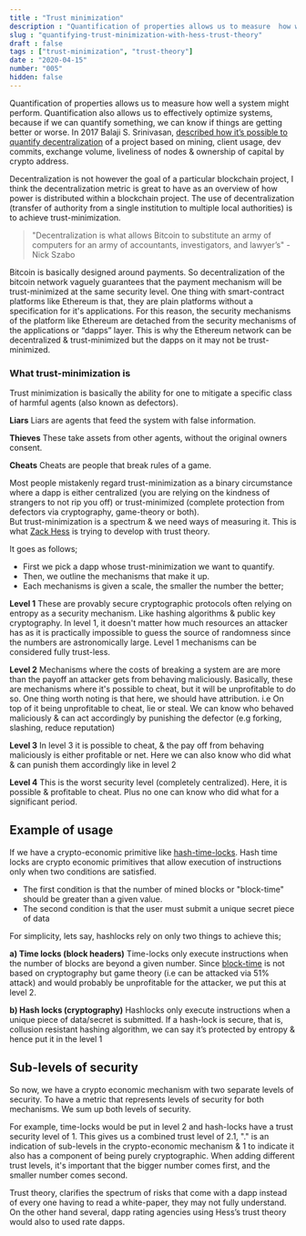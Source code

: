 ```yaml
---
title : "Trust minimization"
description : "Quantification of properties allows us to measure  how well a system might perform. Quantification also allows us to effectively optimize systems, because if we can quantify something, we can know if things are getting better or worse."
slug : "quantifying-trust-minimization-with-hess-trust-theory"
draft : false
tags : ["trust-minimization", "trust-theory"]
date : "2020-04-15"
number: "005"
hidden: false
---
```


Quantification of properties allows us to measure  how well a system might perform. Quantification also allows us to effectively optimize systems, because if we can quantify something, we can know if things are getting better or worse.
In 2017 Balaji S. Srinivasan, [described how it’s possible to quantify decentralization](https://news.ycombinator.com/item?id=18586092) of a project based on mining, client usage, dev commits, exchange volume, liveliness of nodes & ownership of capital by crypto address.

Decentralization is not however the goal of a particular blockchain project, I think the decentralization metric is great to have as an overview of how power is distributed within a blockchain project. The use of decentralization (transfer of authority from a single institution to multiple local authorities) is to achieve trust-minimization.

>"Decentralization is  what allows Bitcoin to substitute an army of computers for an army of accountants, investigators,  and lawyer’s" - Nick Szabo

Bitcoin is basically designed around  payments. So decentralization of the bitcoin network vaguely guarantees that the payment mechanism will be trust-minimized at the same security level.
One thing with smart-contract platforms like Ethereum is that, they are plain platforms without a specification for it's applications. 
For this reason, the security mechanisms of the platform like Ethereum are detached from the security mechanisms of the applications or “dapps” layer.
This is why the Ethereum network can be decentralized & trust-minimized but the dapps on it may not be trust-minimized.

### What trust-minimization is

Trust minimization is basically the ability for one to mitigate a specific class of harmful agents (also known as defectors).

**Liars**
Liars are agents that feed the system with false information.

**Thieves**
These take assets from other agents, without the original owners consent.

**Cheats**
Cheats are people that break rules of a game.

Most people mistakenly regard trust-minimization as a binary circumstance where a dapp is either centralized (you are relying on the kindness of strangers to not rip you off) or  trust-minimized (complete protection from defectors via cryptography, game-theory or both).  
But trust-minimization is a spectrum & we need ways of measuring it. This is what [Zack Hess](http://https://github.com/zack-bitcoin/amoveo-docs/blob/master//basics/trust_theory.md) is trying to develop with trust theory.

It goes as follows;

- First we pick a dapp whose trust-minimization we want to quantify.
- Then, we outline the mechanisms that make it up.
- Each mechanisms is given a scale, the smaller the number the better;

**Level 1**
These are provably secure cryptographic  protocols often relying on entropy as a security mechanism. Like hashing algorithms & public key cryptography. In level 1, it doesn't matter how much resources an attacker has as it is practically impossible to guess the source of randomness since the numbers are astronomically large.
Level 1 mechanisms can be considered fully trust-less.

**Level 2**
Mechanisms where the costs of breaking a system are are more than the payoff an attacker gets from behaving maliciously.
Basically, these are mechanisms where it's  possible to cheat, but it will be unprofitable to do so. One thing worth noting is that here, we should have attribution. i.e On top of it being unprofitable to cheat, lie or steal. We can know who behaved maliciously & can act accordingly by punishing the defector (e.g forking, slashing, reduce reputation)

**Level 3**
In level 3 it is possible to cheat, & the pay off from behaving maliciously is either profitable or net.
Here we can also know who did what & can punish them accordingly like in level 2

**Level 4**
This is the worst security level (completely centralized). Here, it is possible & profitable to cheat. Plus no one can know who did what for a significant period.

## Example of usage

If we have a crypto-economic primitive like [hash-time-locks](https://en.bitcoin.it/wiki/Hash_Time_Locked_Contracts).
Hash time locks are crypto economic primitives that allow execution of instructions only when two conditions are satisfied.

- The first condition is that the number of mined blocks or "block-time" should be greater than a given value.
- The second condition is that the user must submit a unique secret piece of data

For simplicity, lets say, hashlocks rely on  only two things to achieve this;

**a) Time locks (block headers)**
Time-locks only execute instructions when the number of blocks are beyond a given number. Since [block-time](https://en.wikipedia.org/wiki/Blockchain#Block_time) is not based on cryptography but game theory (i.e can be attacked via 51% attack) and would probably be unprofitable for the attacker, we put this at level 2.

**b) Hash locks (cryptography)**
Hashlocks only execute  instructions when a unique piece of data/secret is submitted. If a hash-lock is secure, that is,  collusion resistant hashing algorithm,  we can say it’s protected by entropy & hence put it in the level 1

## Sub-levels of security

So now, we have a crypto economic mechanism with two separate levels of security. To have a metric that represents levels of security
for both mechanisms. We sum up both levels of security.

For example, time-locks would be put in level 2 and hash-locks have a trust security level of 1.
This gives us a combined trust level of 2.1, "." is an indication of sub-levels in the crypto-economic mechanism & 1 to indicate it also has a component of being purely cryptographic.
When adding different trust levels, it's important that the bigger number comes first, and the smaller number comes second.

Trust theory, clarifies the spectrum of risks that come with  a dapp instead of every one having to read a white-paper, they may not fully understand. On the other hand several,  dapp rating agencies using Hess’s trust theory would also to used rate dapps.
